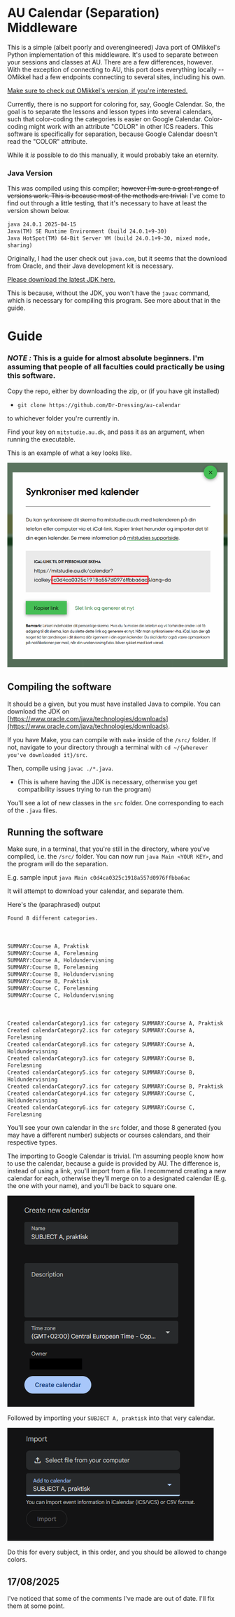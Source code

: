 # AU Calendar (Separation) Middleware
This is a simple (albeit poorly and overengineered) Java port of OMikkel's Python implementation of this middleware. It's used to separate between your sessions and classes at AU. There are a few differences, however. With the exception of connecting to AU, this port does everything locally -- OMikkel had a few endpoints connecting to several sites, including his own.

[Make sure to check out OMikkel's version, if you're interested.](https://github.com/OMikkel/au-calendar-middleware)

Currently, there is no support for coloring for, say, Google Calendar. So, the goal is to separate the lessons and lesson types into several calendars, such that color-coding the categories is easier on Google Calendar. Color-coding might work with an attribute "COLOR" in other ICS readers. This software is specifically for separation, because Google Calendar doesn't read the "COLOR" attribute.

While it *is* possible to do this manually, it would probably take an eternity.

### Java Version

This was compiled using this compiler; ~~however I'm sure a great range of versions work. This is because most of the methods are trivial.~~
I've come to find out through a little testing, that it's necessary to have at least the version shown below.

```
java 24.0.1 2025-04-15
Java(TM) SE Runtime Environment (build 24.0.1+9-30)
Java HotSpot(TM) 64-Bit Server VM (build 24.0.1+9-30, mixed mode, sharing)
```
Originally, I had the user check out `java.com`, but it seems that the download from Oracle, and their Java development kit is necessary.

[Please download the latest JDK here.](https://www.oracle.com/java/technologies/downloads/)

This is because, without the JDK, you won't have the `javac` command, which is necessary for compiling this program. See more about that in the guide.

# Guide

### ***NOTE :*** This is a guide for almost absolute beginners. I'm assuming that people of all faculties could practically be using this software.


Copy the repo, either by downloading the zip, or (if you have git installed) 

* `git clone https://github.com/Dr-Dressing/au-calendar`

to whichever folder you're currently in.

Find your key on `mitstudie.au.dk`, and pass it as an argument, when running the executable.

This is an example of what a key looks like.

![copyId](images/id.png)


## Compiling the software

It should be a given, but you must have installed Java to compile. You can download the JDK on [https://www.oracle.com/java/technologies/downloads](https://www.oracle.com/java/technologies/downloads).

If you have Make, you can compile with `make` inside of the `/src/` folder. If not, navigate to your directory through a terminal with `cd ~/{wherever you've downloaded it}/src`.

Then, compile using `javac ./*.java`. 

* (This is where having the JDK is necessary, otherwise you get compatibility issues trying to run the program)

You'll see a lot of new classes in the `src` folder. One corresponding to each of the `.java` files.

## Running the software

Make sure, in a terminal, that you're still in the directory, where you've compiled, i.e. the `/src/` folder. You can now run `java Main <YOUR KEY>`, and the program will do the separation.


E.g. sample input `java Main c0d4ca0325c1918a557d0976ffbba6ac`

It will attempt to download your calendar, and separate them.

Here's the (paraphrased) output

```
Found 8 different categories.



SUMMARY:Course A, Praktisk
SUMMARY:Course A, Forelæsning
SUMMARY:Course A, Holdundervisning
SUMMARY:Course B, Forelæsning
SUMMARY:Course B, Holdundervisning
SUMMARY:Course B, Praktisk
SUMMARY:Course C, Forelæsning
SUMMARY:Course C, Holdundervisning



Created calendarCategory1.ics for category SUMMARY:Course A, Praktisk
Created calendarCategory2.ics for category SUMMARY:Course A, Forelæsning
Created calendarCategory8.ics for category SUMMARY:Course A, Holdundervisning
Created calendarCategory3.ics for category SUMMARY:Course B, Forelæsning       
Created calendarCategory5.ics for category SUMMARY:Course B, Holdundervisning  
Created calendarCategory7.ics for category SUMMARY:Course B, Praktisk
Created calendarCategory4.ics for category SUMMARY:Course C, Holdundervisning
Created calendarCategory6.ics for category SUMMARY:Course C, Forelæsning
```

You'll see your own calendar in the `src` folder, and those 8 generated (you may have a different number) subjects or courses calendars, and their respective types.  

The importing to Google Calendar is trivial. I'm assuming people know how to use the calendar, because a guide is provided by AU. The difference is, instead of using a link, you'll import from a file. I recommend creating a new calendar for each, otherwise they'll merge on to a designated calendar (E.g. the one with your name), and you'll be back to square one.

![CalendarCreate](images/calendarCreate.png)

Followed by importing your `SUBJECT A, praktisk` into that very calendar.

![ImportCalendar](images/image.png)

Do this for every subject, in this order, and you should be allowed to change colors.


## 17/08/2025

I've noticed that some of the comments I've made are out of date. I'll fix them at some point.
